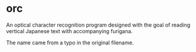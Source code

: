 orc
===

An optical character recognition program designed with the goal of reading
vertical Japanese text with accompanying furigana.

The name came from a typo in the original filename.
